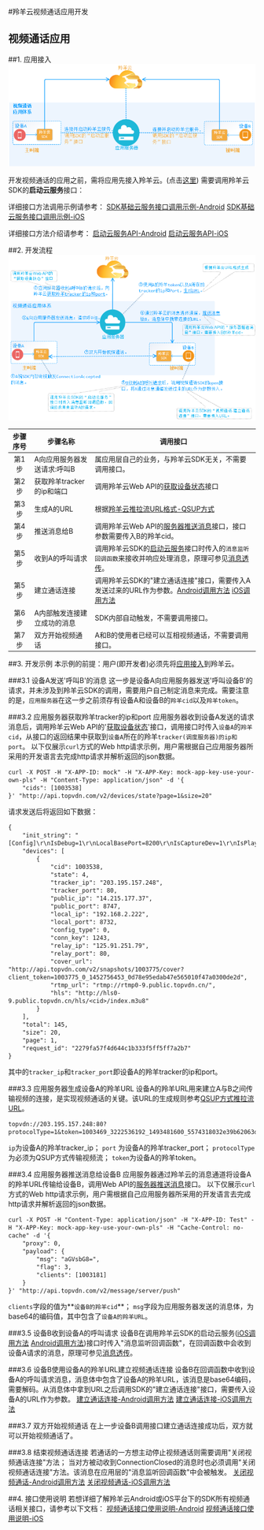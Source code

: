#羚羊云视频通话应用开发

## 视频通话应用

##1. 应用接入
![Alt text](./images/appfunc_facetime0.png) 

开发视频通话的应用之前，需将应用先接入羚羊云。(点击[这里](http://doc.topvdn.com/api/index.html#!public-doc/appfunc_joinup.md))
需要调用羚羊云SDK的**启动云服务**接口：

详细接口方法调用示例请参考：
[SDK基础云服务接口调用示例-Android](http://doc.topvdn.com/api/index.html#!public-doc/SDK-Android/android_guide_cloudservice.md)
[SDK基础云服务接口调用示例-iOS](http://doc.topvdn.com/api/index.html#!public-doc/SDK-iOS/ios_guide_cloudservice.md)

详细接口方法介绍请参考：
[启动云服务API-Android](http://doc.topvdn.com/api/#!public-doc/SDK-Android/android_api_cloudservice.md)
[启动云服务API-iOS](http://doc.topvdn.com/api/#!public-doc/SDK-iOS/ios_api_cloudservice.md)

##2. 开发流程
![Alt text](./images/appfunc_facetime.png) 

| 步骤序号 | 步骤名称 | 调用接口 |
|:----:| ----    | ----     |
| 第1步   | A向应用服务器发送请求:呼叫B | 属应用层自己的业务，与羚羊云SDK无关，不需要调用接口。 |
| 第2步   | 获取羚羊tracker的ip和端口 | 调用羚羊云Web API的[获取设备状态](http://doc.topvdn.com/api/index.html#!web_api_v2.md#2.1.1_%E6%9F%A5%E8%AF%A2%E8%AE%BE%E5%A4%87%E7%8A%B6%E6%80%81)接口 |
| 第3步 | 生成A的URL | 根据[羚羊云推拉流URL格式-QSUP方式](http://doc.topvdn.com/api/index.html#!public-doc/url_format.md#6_%E6%8E%A8%E6%8B%89%E7%9B%B4%E6%92%AD%E6%B5%81%28QSUP%E6%96%B9%E5%BC%8F%29%E7%A4%BA%E4%BE%8B) |
| 第4步 | 推送消息给B | 调用羚羊云Web API的[服务器推送消息](http://doc.topvdn.com/api/index.html#!web_api_v2.md#2.3.2_%E6%9C%8D%E5%8A%A1%E5%99%A8%E6%8E%A8%E9%80%81%E6%B6%88%E6%81%AF)接口，接口参数需要传入B的羚羊cid。|
| 第5步 | 收到A的呼叫请求 | 调用羚羊云SDK的[启动云服务](http://doc.topvdn.com/api/index.html#!public-doc/SDK-iOS/ios_api.md#2.2_%E5%90%AF%E5%8A%A8%E4%BA%91%E6%9C%8D%E5%8A%A1)接口时传入的`消息监听回调函数`来接收并响应处理消息，原理可参见[消息透传](http://doc.topvdn.com/api/index.html#!public-doc/SDK-iOS/ios_guide.md#5.3_%C2%A0%E6%B6%88%E6%81%AF%E9%80%8F%E4%BC%A0)。 |
| 第5步 | 建立通话连接 | 调用羚羊云SDK的"建立通话连接"接口，需要传入A发送过来的URL作为参数。[Android调用方法](http://doc.topvdn.com/api/index.html#!public-doc/SDK-Android/android_api.md#5.3_%E6%89%93%E5%BC%80%E9%93%BE%E6%8E%A5%E5%B9%B6%E6%8E%A8%E9%80%81%E6%95%B0%E6%8D%AE) [iOS调用方法](http://doc.topvdn.com/api/index.html#!public-doc/SDK-iOS/ios_api.md#5.14_%E5%BB%BA%E7%AB%8B%E9%80%9A%E8%AF%9D%E8%BF%9E%E6%8E%A5) |
| 第6步 | A内部触发连接建立成功的消息 | SDK内部自动触发，不需要调用接口。 |
| 第7步 | 双方开始视频通话 | A和B的使用者已经可以互相视频通话，不需要调用接口。 |

##3. 开发示例
本示例的前提：用户(即开发者)必须先将[应用接入](http://doc.topvdn.com/api/index.html#!public-doc/appfunc_joinup.md)到羚羊云。

###3.1 设备A发送'呼叫B'的消息
这一步是设备A向应用服务器发送'呼叫设备B'的请求，并未涉及到羚羊云SDK的调用，需要用户自己制定消息来完成。需要注意的是，`应用服务器`在这一步之前须存有设备A和设备B的`羚羊cid`以及`羚羊token`。

###3.2 应用服务器获取羚羊tracker的ip和port
应用服务器收到设备A发送的请求消息后，调用羚羊云Web API的'[获取设备状态](http://doc.topvdn.com/api/index.html#!web_api_v2.md#2.1.1_%E6%9F%A5%E8%AF%A2%E8%AE%BE%E5%A4%87%E7%8A%B6%E6%80%81)'接口，调用接口时传入`设备A`的`羚羊cid`，从接口的返回结果中获取到`设备A`所在的羚羊`tracker(调度服务器)的ip和port`。
以下仅展示`curl`方式的Web http请求示例，用户需根据自己应用服务器所采用的开发语言去完成http请求并解析返回的json数据。
```
curl -X POST -H "X-APP-ID: mock" -H "X-APP-Key: mock-app-key-use-your-own-pls" -H "Content-Type: application/json" -d '{
    "cids": [1003538]
}' "http://api.topvdn.com/v2/devices/state?page=1&size=20"
```
请求发送后将返回如下数据：
```
{
    "init_string": "[Config]\r\nIsDebug=1\r\nLocalBasePort=8200\r\nIsCaptureDev=1\r\nIsPlayDev=1\r\nUdpSendInterval=2\r\n[Tracker]\r\nCount=3\r\nIP1=121.42.156.148\r\nPort1=80\r\nIP2=182.254.149.39\r\nPort2=80\r\nIP3=203.195.157.248\r\nPort3=80\r\n[LogServer]\r\nCount=1\r\nIP1=223.202.103.147\r\nPort1=80",
    "devices": [
        {
            "cid": 1003538,
            "state": 4,
            "tracker_ip": "203.195.157.248",
            "tracker_port": 80,
            "public_ip": "14.215.177.37",
            "public_port": 8747,
            "local_ip": "192.168.2.222",
            "local_port": 8732,
            "config_type": 0,
            "conn_key": 1243,
            "relay_ip": "125.91.251.79",
            "relay_port": 80,
            "cover_url": "http://api.topvdn.com/v2/snapshots/1003775/cover?client_token=1003775_0_1452756453_0d78e95edab47e565010f47a0300de2d",
            "rtmp_url": "rtmp://rtmp0-9.public.topvdn.cn/",
            "hls": "http://hls0-9.public.topvdn.cn/hls/<cid>/index.m3u8"
        }
    ],
    "total": 145,
    "size": 20,
    "page": 1,
    "request_id": "2279fa57f4d644c1b333f5ff5ff7a2b7"
}
```
其中的`tracker_ip`和`tracker_port`即设备A的羚羊tracker的ip和port。

###3.3 应用服务器生成设备A的羚羊URL
设备A的羚羊URL用来建立A与B之间传输视频的连接，是实现视频通话的关键。该URL的生成规则参考[QSUP方式推拉流URL](http://doc.topvdn.com/api/index.html#!public-doc/url_format.md#6_%E6%8E%A8%E6%8B%89%E7%9B%B4%E6%92%AD%E6%B5%81%28QSUP%E6%96%B9%E5%BC%8F%29%E7%A4%BA%E4%BE%8B)。
```
topvdn://203.195.157.248:80?protocolType=1&token=1003469_3222536192_1493481600_5574318032e39b62063d98e6bff50069
```
`ip`为设备A的羚羊tracker_ip；
`port` 为设备A的羚羊tracker_port；
`protocolType`为必须为QSUP方式传输视频流；
`token`为设备A的羚羊token。

###3.4 应用服务器推送消息给设备B
应用服务器通过羚羊云的消息通道将设备A的羚羊URL传输给设备B，调用Web API的[服务器推送消息](http://doc.topvdn.com/api/index.html#!web_api_v2.md#2.3.2_%E6%9C%8D%E5%8A%A1%E5%99%A8%E6%8E%A8%E9%80%81%E6%B6%88%E6%81%AF)接口。
以下仅展示`curl`方式的Web http请求示例，用户需根据自己应用服务器所采用的开发语言去完成http请求并解析返回的json数据。
```
curl -X POST -H "Content-Type: application/json" -H "X-APP-ID: Test" -H "X-APP-Key: mock-app-key-use-your-own-pls" -H "Cache-Control: no-cache" -d '{
    "proxy": 0,
    "payload": {
        "msg": "aGVsbG8=",
        "flag": 3,
        "clients": [1003181]
    }
}' "http://api.topvdn.com/v2/message/server/push"
```
`clients`字段的值为**`设备B的羚羊cid`**；
`msg`字段为应用服务器发送的消息体，为base64的编码值，其中包含了`设备A的羚羊URL`。

###3.5 设备B收到设备A的呼叫请求
设备B在调用羚羊云SDK的启动云服务([iOS调用方法](http://doc.topvdn.com/api/index.html#!public-doc/SDK-iOS/ios_api.md#2.2_%E5%90%AF%E5%8A%A8%E4%BA%91%E6%9C%8D%E5%8A%A1) [Android调用方法](http://doc.topvdn.com/api/index.html#!public-doc/SDK-Android/android_api.md#2_%E4%BA%91%E6%9C%8D%E5%8A%A1%E6%8E%A5%E5%8F%A3))接口时传入"消息监听回调函数"，在回调函数中会收到设备A请求的消息，原理可参见[消息透传](http://doc.topvdn.com/api/index.html#!public-doc/SDK-iOS/ios_guide.md#5.3_%C2%A0%E6%B6%88%E6%81%AF%E9%80%8F%E4%BC%A0)。

###3.6 设备B使用设备A的羚羊URL建立视频通话连接
设备B在回调函数中收到设备A的呼叫请求消息，消息体中包含了设备A的羚羊URL，该消息是base64编码，需要解码。从消息体中拿到URL之后调用SDK的"建立通话连接"接口，需要传入设备A的URL作为参数。
[建立通话连接-Android调用方法](http://doc.topvdn.com/api/index.html#!public-doc/SDK-Android/android_guide_facetime.md)
[建立通话连接-iOS调用方法](http://doc.topvdn.com/api/index.html#!public-doc/SDK-iOS/ios_guide_facetime.md)

###3.7 双方开始视频通话
在上一步设备B调用接口建立通话连接成功后，双方就可以开始视频通话了。

###3.8 结束视频通话连接
若通话的一方想主动停止视频通话则需要调用"关闭视频通话连接"方法；
当对方被动收到ConnectionClosed的消息时也必须调用"关闭视频通话连接"方法。该消息在应用层的"消息监听回调函数"中会被触发。
[关闭视频通话-Android调用方法](http://doc.topvdn.com/api/index.html#!public-doc/SDK-Android/android_guide_facetime.md)
[关闭视频通话-iOS调用方法](http://doc.topvdn.com/api/index.html#!public-doc/SDK-iOS/ios_guide_facetime.md)

##4. 接口使用说明
若想详细了解羚羊云Android或iOS平台下的SDK所有视频通话相关接口，请参考以下文档：
[视频通话接口使用说明-Android](http://doc.topvdn.com/api/index.html#!public-doc/SDK-Android/android_api_facetime.md)
[视频通话接口使用说明-iOS](http://doc.topvdn.com/api/index.html#!public-doc/SDK-iOS/ios_api_facetime.md)
